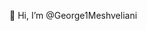 👋 Hi, I’m @George1Meshveliani
<!-- - 👀 I’m interested in ...
- 🌱 I’m currently learning ...
- 💞️ I’m looking to collaborate on ...
- 📫 How to reach me ... -->

<!---
George1Meshveliani/George1Meshveliani is a ✨ special ✨ repository because its `README.md` (this file) appears on your GitHub profile.
You can click the Preview link to take a look at your changes.
--->
